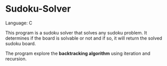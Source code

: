 # Sudoku-Solver

Language: C

This program is a sudoku solver that solves any sudoku problem. It determines if the board is solvable or not and if so, it will return the solved sudoku board.

The program explore the **backtracking algorithm** using iteration and recursion.
